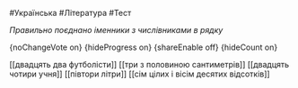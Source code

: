#Українська #Література #Тест

*Правильно поєднано іменники з числівниками в рядку*

{noChangeVote on}
{hideProgress on}
{shareEnable off}
{hideCount on}

[[двадцять два футболісти]]
[[три з половиною сантиметрів]]
[[двадцять чотири учня]]
[[півтори літри]]
[[сім цілих і вісім десятих відсотків]]
